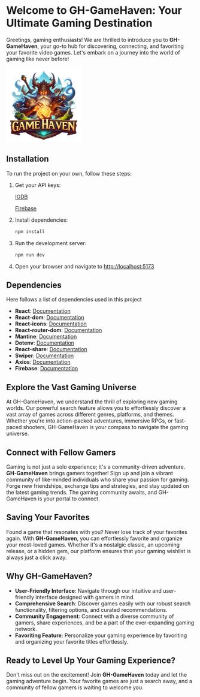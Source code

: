 # Welcome to GH-GameHaven: Your Ultimate Gaming Destination

Greetings, gaming enthusiasts! We are thrilled to introduce you to **GH-GameHaven**, your go-to hub for discovering, connecting, and favoriting your favorite video games. Let's embark on a journey into the world of gaming like never before!

<img src="./src/assets/GH-logo.png" alt="Gamehaven logo" width="200"/>

## Installation

To run the project on your own, follow these steps:

1. Get your API keys:

   [IGDB](https://api-docs.igdb.com/#getting-started)

   [Firebase](https://firebase.google.com/)

2. Install dependencies:

   ```sh
   npm install

   ```

3. Run the development server:

   ```sh
   npm run dev

   ```

4. Open your browser and navigate to [http://localhost:5173](http://localhost:5173)

## Dependencies

Here follows a list of dependencies used in this project

- **React**: [Documentation](https://reactjs.org/)
- **React-dom**: [Documentation](https://reactjs.org/docs/react-dom.html)
- **React-icons**: [Documentation](https://react-icons.github.io/react-icons/)
- **React-router-dom**: [Documentation](https://reactrouter.com/en/6.21.2)
- **Mantine**: [Documentation](https://mantine.dev/getting-started/)
- **Dotenv**: [Documentation](https://www.dotenv.org/docs)
- **React-share**: [Documentation](https://github.com/nygardk/react-share)
- **Swiper**: [Documentation](https://swiperjs.com/get-started)
- **Axios**: [Documentation](https://axios-http.com/docs/intro)
- **Firebase**: [Documentation](https://firebase.google.com/docs)

## Explore the Vast Gaming Universe

At GH-GameHaven, we understand the thrill of exploring new gaming worlds. Our powerful search feature allows you to effortlessly discover a vast array of games across different genres, platforms, and themes. Whether you're into action-packed adventures, immersive RPGs, or fast-paced shooters, GH-GameHaven is your compass to navigate the gaming universe.

## Connect with Fellow Gamers

Gaming is not just a solo experience; it's a community-driven adventure. **GH-GameHaven** brings gamers together! Sign up and join a vibrant community of like-minded individuals who share your passion for gaming. Forge new friendships, exchange tips and strategies, and stay updated on the latest gaming trends. The gaming community awaits, and GH-GameHaven is your portal to connect.

## Saving Your Favorites

Found a game that resonates with you? Never lose track of your favorites again. With **GH-GameHaven**, you can effortlessly favorite and organize your most-loved games. Whether it's a nostalgic classic, an upcoming release, or a hidden gem, our platform ensures that your gaming wishlist is always just a click away.

## Why GH-GameHaven?

- **User-Friendly Interface**: Navigate through our intuitive and user-friendly interface designed with gamers in mind.
- **Comprehensive Search**: Discover games easily with our robust search functionality, filtering options, and curated recommendations.
- **Community Engagement**: Connect with a diverse community of gamers, share experiences, and be a part of the ever-expanding gaming network.
- **Favoriting Feature**: Personalize your gaming experience by favoriting and organizing your favorite titles effortlessly.

## Ready to Level Up Your Gaming Experience?

Don't miss out on the excitement! Join **GH-GameHaven** today and let the gaming adventure begin. Your favorite games are just a search away, and a community of fellow gamers is waiting to welcome you.
